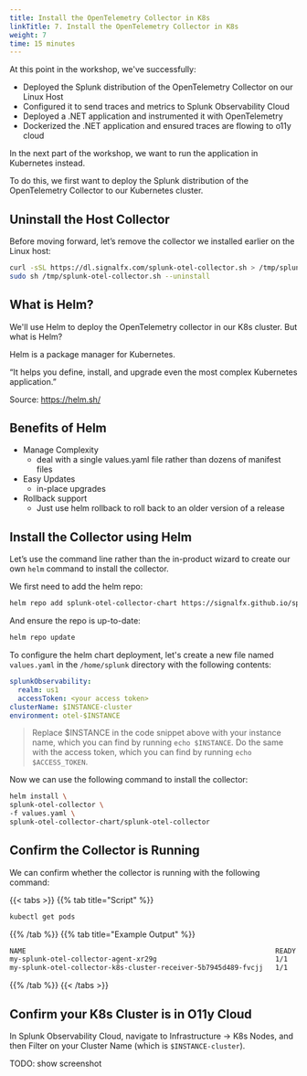 ```yaml
---
title: Install the OpenTelemetry Collector in K8s
linkTitle: 7. Install the OpenTelemetry Collector in K8s
weight: 7
time: 15 minutes
---
```


At this point in the workshop, we've successfully: 

* Deployed the Splunk distribution of the OpenTelemetry Collector on our Linux Host
* Configured it to send traces and metrics to Splunk Observability Cloud
* Deployed a .NET application and instrumented it with OpenTelemetry 
* Dockerized the .NET application and ensured traces are flowing to o11y cloud

In the next part of the workshop, we want to run the application in Kubernetes instead. 

To do this, we first want to deploy the Splunk distribution of the OpenTelemetry Collector 
to our Kubernetes cluster. 

## Uninstall the Host Collector 

Before moving forward, let’s remove the collector we installed earlier on the Linux host: 

``` bash
curl -sSL https://dl.signalfx.com/splunk-otel-collector.sh > /tmp/splunk-otel-collector.sh;
sudo sh /tmp/splunk-otel-collector.sh --uninstall
```

## What is Helm? 

We'll use Helm to deploy the OpenTelemetry collector in our K8s cluster.  But what is Helm? 

Helm is a package manager for Kubernetes.

“It helps you define, install, and upgrade even the most complex Kubernetes application.”

Source:  https://helm.sh/ 

## Benefits of Helm

* Manage Complexity
  * deal with a single values.yaml file rather than dozens of manifest files
* Easy Updates
  * in-place upgrades
* Rollback support
  * Just use helm rollback to roll back to an older version of a release 

## Install the Collector using Helm

Let’s use the command line rather than the in-product wizard to create our own 
`helm` command to install the collector. 

We first need to add the helm repo: 

``` bash
helm repo add splunk-otel-collector-chart https://signalfx.github.io/splunk-otel-collector-chart
```

And ensure the repo is up-to-date: 

``` bash
helm repo update
```

To configure the helm chart deployment, let's create a new file named `values.yaml` in 
the `/home/splunk` directory with the following contents: 

``` yaml
splunkObservability:
  realm: us1
  accessToken: <your access token> 
clusterName: $INSTANCE-cluster
environment: otel-$INSTANCE
```

> Replace $INSTANCE in the code snippet above with your instance name, which you 
> can find by running `echo $INSTANCE`.  Do the same with the access token, which 
> you can find by running `echo $ACCESS_TOKEN`. 

Now we can use the following command to install the collector: 

``` bash
helm install \
splunk-otel-collector \
-f values.yaml \
splunk-otel-collector-chart/splunk-otel-collector
```

## Confirm the Collector is Running

We can confirm whether the collector is running with the following command: 

{{< tabs >}}
{{% tab title="Script" %}}

``` bash
kubectl get pods
```

{{% /tab %}}
{{% tab title="Example Output" %}}

``` bash
NAME                                                             READY   STATUS    RESTARTS   AGE
my-splunk-otel-collector-agent-xr29g                             1/1     Running   0          12s
my-splunk-otel-collector-k8s-cluster-receiver-5b7945d489-fvcjj   1/1     Running   0          12s
```

{{% /tab %}}
{{< /tabs >}}

## Confirm your K8s Cluster is in O11y Cloud

In Splunk Observability Cloud, navigate to Infrastructure -> K8s Nodes, 
and then Filter on your Cluster Name (which is `$INSTANCE-cluster`). 

TODO:  show screenshot 


